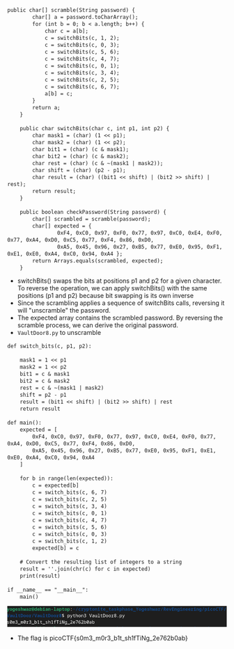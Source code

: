```
public char[] scramble(String password) {
        char[] a = password.toCharArray();
        for (int b = 0; b < a.length; b++) {
            char c = a[b];
            c = switchBits(c, 1, 2);
            c = switchBits(c, 0, 3);
            c = switchBits(c, 5, 6);
            c = switchBits(c, 4, 7);
            c = switchBits(c, 0, 1);
            c = switchBits(c, 3, 4);
            c = switchBits(c, 2, 5);
            c = switchBits(c, 6, 7);
            a[b] = c;
        }
        return a;
    }

    public char switchBits(char c, int p1, int p2) {
        char mask1 = (char) (1 << p1);
        char mask2 = (char) (1 << p2);
        char bit1 = (char) (c & mask1);
        char bit2 = (char) (c & mask2);
        char rest = (char) (c & ~(mask1 | mask2));
        char shift = (char) (p2 - p1);
        char result = (char) ((bit1 << shift) | (bit2 >> shift) | rest);
        return result;
    }

    public boolean checkPassword(String password) {
        char[] scrambled = scramble(password);
        char[] expected = {
                0xF4, 0xC0, 0x97, 0xF0, 0x77, 0x97, 0xC0, 0xE4, 0xF0, 0x77, 0xA4, 0xD0, 0xC5, 0x77, 0xF4, 0x86, 0xD0,
                0xA5, 0x45, 0x96, 0x27, 0xB5, 0x77, 0xE0, 0x95, 0xF1, 0xE1, 0xE0, 0xA4, 0xC0, 0x94, 0xA4 };
        return Arrays.equals(scrambled, expected);
    }
```
- switchBits() swaps the bits at positions p1 and p2 for a given character. To reverse the operation, we can apply switchBits() with the same positions (p1 and p2) because bit swapping is its own inverse
- Since the scrambling applies a sequence of switchBits calls, reversing it will "unscramble" the password.
- The expected array contains the scrambled password. By reversing the scramble process, we can derive the original password.
- `VaultDoor8.py` to unscramble
```
def switch_bits(c, p1, p2):

    mask1 = 1 << p1
    mask2 = 1 << p2
    bit1 = c & mask1
    bit2 = c & mask2
    rest = c & ~(mask1 | mask2)
    shift = p2 - p1
    result = (bit1 << shift) | (bit2 >> shift) | rest
    return result

def main():
    expected = [
        0xF4, 0xC0, 0x97, 0xF0, 0x77, 0x97, 0xC0, 0xE4, 0xF0, 0x77, 0xA4, 0xD0, 0xC5, 0x77, 0xF4, 0x86, 0xD0,
        0xA5, 0x45, 0x96, 0x27, 0xB5, 0x77, 0xE0, 0x95, 0xF1, 0xE1, 0xE0, 0xA4, 0xC0, 0x94, 0xA4
    ]
    
    for b in range(len(expected)):
        c = expected[b]
        c = switch_bits(c, 6, 7)
        c = switch_bits(c, 2, 5)
        c = switch_bits(c, 3, 4)
        c = switch_bits(c, 0, 1)
        c = switch_bits(c, 4, 7)
        c = switch_bits(c, 5, 6)
        c = switch_bits(c, 0, 3)
        c = switch_bits(c, 1, 2)
        expected[b] = c
    
    # Convert the resulting list of integers to a string
    result = ''.join(chr(c) for c in expected)
    print(result)

if __name__ == "__main__":
    main()

```
![alt text](image-1.png)
- The flag is picoCTF{s0m3_m0r3_b1t_sh1fTiNg_2e762b0ab}
